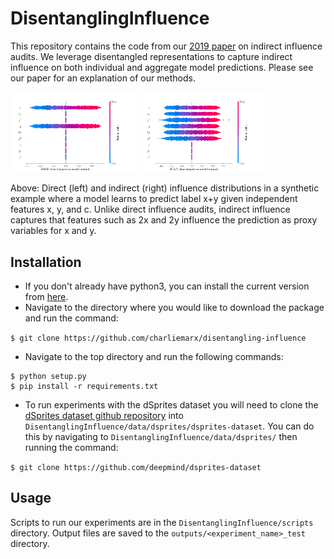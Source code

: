 # DisentanglingInfluence

This repository contains the code from our [2019 paper](https://arxiv.org/abs/1906.08652) on indirect influence audits. We leverage disentangled representations to capture indirect influence on both individual and aggregate model predictions. Please see our paper for an explanation of our methods.

<img src="DisentanglingInfluence/outputs/figs/direct_influence_distributions.png" width="40%"> <img src="DisentanglingInfluence/outputs/figs/indirect_influence_distributions.png" width="40%">

Above: Direct (left) and indirect (right) influence distributions in a synthetic example where a model learns to predict label x+y given independent features x, y, and c. Unlike direct influence audits, indirect influence captures that features such as 2x and 2y influence the prediction as proxy variables for x and y.

## Installation

* If you don't already have python3, you can install the current version from [here](https://www.python.org/downloads/).
* Navigate to the directory where you would like to download the package and run the command:

`$ git clone https://github.com/charliemarx/disentangling-influence`
* Navigate to the top directory and run the following commands:  
```
$ python setup.py
$ pip install -r requirements.txt
```
* To run experiments with the dSprites dataset you will need to clone the [dSprites dataset github repository](https://github.com/deepmind/dsprites-dataset) into `DisentanglingInfluence/data/dsprites/dsprites-dataset`. You can do this by navigating to `DisentanglingInfluence/data/dsprites/` then running the command:

`$ git clone https://github.com/deepmind/dsprites-dataset`

## Usage

Scripts to run our experiments are in the `DisentanglingInfluence/scripts` directory. Output files are saved to the `outputs/<experiment_name>_test` directory. 

